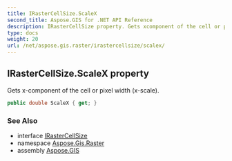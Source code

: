 ```yaml
---
title: IRasterCellSize.ScaleX
second_title: Aspose.GIS for .NET API Reference
description: IRasterCellSize property. Gets xcomponent of the cell or pixel width xscale.
type: docs
weight: 20
url: /net/aspose.gis.raster/irastercellsize/scalex/
---
```

## IRasterCellSize.ScaleX property

Gets x-component of the cell or pixel width (x-scale).

```csharp
public double ScaleX { get; }
```

### See Also

* interface [IRasterCellSize](../)
* namespace [Aspose.Gis.Raster](../../irastercellsize/)
* assembly [Aspose.GIS](../../../)



